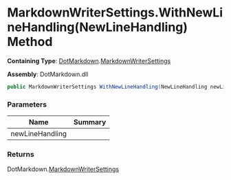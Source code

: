 # MarkdownWriterSettings\.WithNewLineHandling\(NewLineHandling\) Method

**Containing Type**: [DotMarkdown](../../README.md)\.[MarkdownWriterSettings](../README.md)

**Assembly**: DotMarkdown\.dll

```csharp
public MarkdownWriterSettings WithNewLineHandling(NewLineHandling newLineHandling)
```

### Parameters

| Name | Summary |
| ---- | ------- |
| newLineHandling | |

### Returns

DotMarkdown\.[MarkdownWriterSettings](../README.md)

